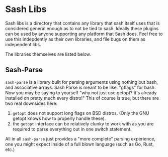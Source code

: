 # Sash Libs #

Sash libs is a directory that contains any library that sash itself uses that
is considered general enough as to not be tied to sash. Ideally these plugins
can be used by anyone supporting any platform that Sash does. Feel free to use
this indepdently as their own libraries, and file bugs on them as independent
libs.

The libraries themselves are listed below.

## Sash-Parse ##

`sash-parse` is a library built for parsing arguments using nothing but bash,
and associative arrays. Sash Parse is meant to be like: "gflags" for bash.
Now you may be saying to yourself "why not just use getopt? It's already
installed on pretty much every distro!" This of course is true, but there are
two real downsides here:

  1. `getopt` does not support long flags on BSD distros. (Only the GNU
    getopt knows how to properly handle these).
  2. the `getopt` interface can be relatively clunky to work with as you
    are required to parse everything out in one switch statement.

All in all `sash-parse` just provides a "more complete" parsing experience,
one you might expect inside of a full blown language (such as Go, Rust, etc.)
